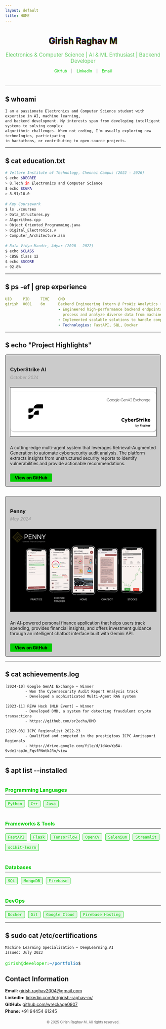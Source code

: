 ```yaml
---
layout: default
title: HOME
---
```


<div class="header-container">
  <h1 class="glitch-header">Girish Raghav M</h1>
  <p class="subtitle">Electronics & Computer Science | AI & ML Enthusiast | Backend Developer</p>
  <div class="social-links">
    <a href="https://github.com/wreckage0907" target="_blank">GitHub</a> |
    <a href="https://www.linkedin.com/in/girish-raghav-m/" target="_blank">LinkedIn</a> |
    <a href="mailto:girish.raghav2004@gmail.com">Email</a>
  </div>
</div>

* * *

## $ whoami

```
I am a passionate Electronics and Computer Science student with expertise in AI, machine learning,
and backend development. My interests span from developing intelligent systems to solving complex
algorithmic challenges. When not coding, I'm usually exploring new technologies, participating
in hackathons, or contributing to open-source projects.
```

* * *

## $ cat education.txt

```bash
# Vellore Institute of Technology, Chennai Campus (2022 - 2026)
$ echo $DEGREE
> B.Tech in Electronics and Computer Science
$ echo $CGPA
> 8.91/10.0

# Key Coursework
$ ls ./courses
> Data_Structures.py
> Algorithms.cpp
> Object_Oriented_Programming.java
> Digital_Electronics.v
> Computer_Architecture.asm

# Bala Vidya Mandir, Adyar (2020 - 2022)
$ echo $CLASS
> CBSE Class 12
$ echo $SCORE
> 92.8%
```

* * *

## $ ps -ef | grep experience

```yaml
UID     PID     TIME    CMD
girish  0001    6m      Backend Engineering Intern @ ProWiz Analytics (Nov 2024 - Present)
                        - Engineered high-performance backend endpoints that efficiently 
                          process and analyze diverse data from machine learning pipelines
                        - Implemented scalable solutions to handle complex data processing requirements
                        - Technologies: FastAPI, SQL, Docker
```

* * *


## $ echo "Project Highlights"

<div class="project-details">
  <div class="project-card">
    <h3>CyberStrike AI</h3>
    <p class="project-date">October 2024</p>
    <img src="cyberstrike.png" alt="CyberStrike AI Preview" class="project-image">
    <p>A cutting-edge multi-agent system that leverages Retrieval-Augmented Generation to automate cybersecurity audit analysis. The platform extracts insights from unstructured security reports to identify vulnerabilities and provide actionable recommendations.</p>
    <div class="project-links">
      <a href="https://github.com/sr2echa/CyberStrike" class="btn">View on GitHub</a>
    </div>
  </div>

  <div class="project-card">
    <h3>Penny</h3>
    <p class="project-date">May 2024</p>
    <img src="penny.png" alt="Penny App Preview" class="project-image">
    <p>An AI-powered personal finance application that helps users track spending, provides financial insights, and offers investment guidance through an intelligent chatbot interface built with Gemini API.</p>
    <div class="project-links">
      <a href="https://github.com/wreckage0907/Penny" class="btn">View on GitHub</a>
    </div>
  </div>
</div>



* * *

## $ cat achievements.log

```
[2024-10] Google GenAI Exchange — Winner
         - Won the Cybersecurity Audit Report Analysis track
         - Developed a sophisticated Multi-Agent RAG system

[2023-11] REVA Hack (MLH Event) — Winner
         - Developed DMD, a system for detecting fraudulent crypto transactions
         - https://github.com/sr2echa/DMD

[2023-03] ICPC Regionalist 2022-23
         - Qualified and competed in the prestigious ICPC Amritapuri Regionals
         - https://drive.google.com/file/d/1d4cwYp5A-9vde1rapJm_FqsfPNmtkJRn/view
```

* * *

## $ apt list --installed

<div class="skills-container">
  <div class="skill-category">
    <h3>Programming Languages</h3>
    <div class="skill-list">
      <span class="skill-tag">Python</span>
      <span class="skill-tag">C++</span>
      <span class="skill-tag">Java</span>
    </div>
  </div>
  
  <div class="skill-category">
    <h3>Frameworks & Tools</h3>
    <div class="skill-list">
      <span class="skill-tag">FastAPI</span>
      <span class="skill-tag">Flask</span>
      <span class="skill-tag">TensorFlow</span>
      <span class="skill-tag">OpenCV</span>
      <span class="skill-tag">Selenium</span>
      <span class="skill-tag">Streamlit</span>
      <span class="skill-tag">scikit-learn</span>
    </div>
  </div>
  
  <div class="skill-category">
    <h3>Databases</h3>
    <div class="skill-list">
      <span class="skill-tag">SQL</span>
      <span class="skill-tag">MongoDB</span>
      <span class="skill-tag">Firebase</span>
    </div>
  </div>
  
  <div class="skill-category">
    <h3>DevOps</h3>
    <div class="skill-list">
      <span class="skill-tag">Docker</span>
      <span class="skill-tag">Git</span>
      <span class="skill-tag">Google Cloud</span>
      <span class="skill-tag">Firebase Hosting</span>
    </div>
  </div>
</div>

* * *

## $ sudo cat /etc/certifications

```
Machine Learning Specialization — DeepLearning.AI
Issued: July 2023
```



<footer>
  <div class="terminal-prompt">
    <span class="prompt-user">girish@developer</span>:<span class="prompt-location">~/portfolio</span>$ <span class="prompt-cursor">█</span>
  </div>
  
  <div class="contact-section">
    <h2>Contact Information</h2>
    <ul>
      <li><strong>Email:</strong> <a href="mailto:girish.raghav2004@gmail.com">girish.raghav2004@gmail.com</a></li>
      <li><strong>LinkedIn:</strong> <a href="https://www.linkedin.com/in/girish-raghav-m/">linkedin.com/in/girish-raghav-m/</a></li>
      <li><strong>GitHub:</strong> <a href="https://github.com/wreckage0907">github.com/wreckage0907</a></li>
      <li><strong>Phone:</strong> +91 94454 61245</li>
    </ul>
  </div>
  
  <p class="copyright">© 2025 Girish Raghav M. All rights reserved.</p>
</footer>

<style>
/* Custom styles to enhance Hacker theme */
.header-container {
  text-align: center;
  margin-bottom: 40px;
}

.glitch-header {
  text-shadow: 0.05em 0 0 rgba(255,0,0,0.75), -0.025em -0.05em 0 rgba(0,255,0,0.75), 0.025em 0.05em 0 rgba(0,0,255,0.75);
  animation: glitch 500ms infinite;
}

.subtitle {
  font-size: 1.2em;
  color: #6c6;
  margin-bottom: 15px;
}

.social-links {
  font-size: 0.9em;
}

.social-links a {
  color: #0c0;
  text-decoration: none;
  padding: 0 10px;
  transition: color 0.3s;
}

.social-links a:hover {
  color: #0f0;
  text-decoration: underline;
}

.skills-container {
  display: grid;
  grid-template-columns: repeat(auto-fit, minmax(250px, 1fr));
  gap: 20px;
}

.skill-category h3 {
  color: #0c0;
  border-bottom: 1px solid #333;
  padding-bottom: 5px;
}

.skill-list {
  display: flex;
  flex-wrap: wrap;
  gap: 10px;
  margin-top: 10px;
}

.skill-tag {
  background: rgba(0, 204, 0, 0.1);
  border: 1px solid #0c0;
  color: #0c0;
  padding: 3px 8px;
  border-radius: 3px;
  font-family: monospace;
  font-size: 0.9em;
}

.project-details {
  display: grid;
  grid-template-columns: repeat(auto-fit, minmax(300px, 1fr));
  gap: 30px;
}

.project-card {
  border: 1px solid #333;
  padding: 15px;
  border-radius: 5px;
  background: rgba(0, 0, 0, 0.2);
}

.project-date {
  color: #999;
  font-style: italic;
  margin-top: -10px;
}

.project-image {
  width: 100%;
  height: auto;
  margin: 10px 0;
  border: 1px solid #333;
}

.btn {
  display: inline-block;
  background: #0c0;
  color: #000;
  padding: 5px 15px;
  text-decoration: none;
  border-radius: 3px;
  font-weight: bold;
  margin-top: 10px;
}

.terminal-prompt {
  font-family: monospace;
  margin: 20px 0;
}

.prompt-user {
  color: #0c0;
}

.prompt-location {
  color: #06a;
}

.prompt-cursor {
  animation: blink 1s step-end infinite;
}

.contact-section {
  margin-top: 20px;
}

.contact-section ul {
  list-style-type: none;
  padding: 0;
}

.contact-section li {
  margin-bottom: 5px;
}

.copyright {
  text-align: center;
  color: #666;
  margin-top: 20px;
  font-size: 0.8em;
}

@keyframes glitch {
  0% {text-shadow: 0.05em 0 0 rgba(255,0,0,0.75), -0.025em -0.05em 0 rgba(0,255,0,0.75), 0.025em 0.05em 0 rgba(0,0,255,0.75);}
  14% {text-shadow: 0.05em 0 0 rgba(255,0,0,0.75), -0.025em -0.05em 0 rgba(0,255,0,0.75), 0.025em 0.05em 0 rgba(0,0,255,0.75);}
  15% {text-shadow: -0.05em -0.025em 0 rgba(255,0,0,0.75), 0.025em 0.025em 0 rgba(0,255,0,0.75), -0.05em -0.05em 0 rgba(0,0,255,0.75);}
  49% {text-shadow: -0.05em -0.025em 0 rgba(255,0,0,0.75), 0.025em 0.025em 0 rgba(0,255,0,0.75), -0.05em -0.05em 0 rgba(0,0,255,0.75);}
  50% {text-shadow: 0.025em 0.05em 0 rgba(255,0,0,0.75), 0.05em 0 0 rgba(0,255,0,0.75), 0 -0.05em 0 rgba(0,0,255,0.75);}
  99% {text-shadow: 0.025em 0.05em 0 rgba(255,0,0,0.75), 0.05em 0 0 rgba(0,255,0,0.75), 0 -0.05em 0 rgba(0,0,255,0.75);}
  100% {text-shadow: -0.025em 0 0 rgba(255,0,0,0.75), -0.025em -0.025em 0 rgba(0,255,0,0.75), -0.025em -0.05em 0 rgba(0,0,255,0.75);}
}

@keyframes blink {
  0%, 100% {opacity: 1;}
  50% {opacity: 0;}
}
</style>